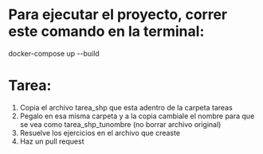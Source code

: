 # Para ejecutar el proyecto, correr este comando en la terminal:
docker-compose up --build

# Tarea:
1. Copia el archivo tarea_shp que esta adentro de la carpeta tareas
2. Pegalo en esa misma carpeta y a la copia cambiale el nombre para que se vea como tarea_shp_tunombre (no borrar archivo original)
3. Resuelve los ejercicios en el archivo que creaste
4. Haz un pull request